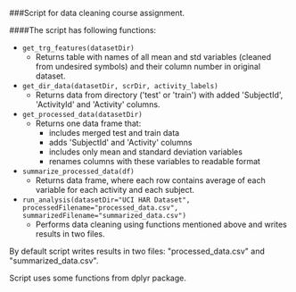###Script for data cleaning course assignment.

####The script has following functions:

* `get_trg_features(datasetDir)`
    * Returns table with names of all mean and std variables (cleaned from undesired symbols) and their column number in original dataset.
* `get_dir_data(datasetDir, scrDir, activity_labels)`
    * Returns data from directory ('test' or 'train') with added 'SubjectId', 'ActivityId' and 'Activity' columns.
* `get_processed_data(datasetDir)`
    * Returns one data frame that:
        * includes merged test and train data
        * adds 'SubjectId' and 'Activity' columns
        * includes only mean and standard deviation variables
        * renames columns with these variables to readable format
* `summarize_processed_data(df)`
    * Returns data frame, where each row contains average of each variable for each activity and each subject.
* `run_analysis(datasetDir="UCI HAR Dataset", processedFilename="processed_data.csv", summarizedFilename="summarized_data.csv")`
    * Performs data cleaning using functions mentioned above and writes results in two files.

By default script writes results in two files: "processed_data.csv" and "summarized_data.csv".

Script uses some functions from dplyr package.
